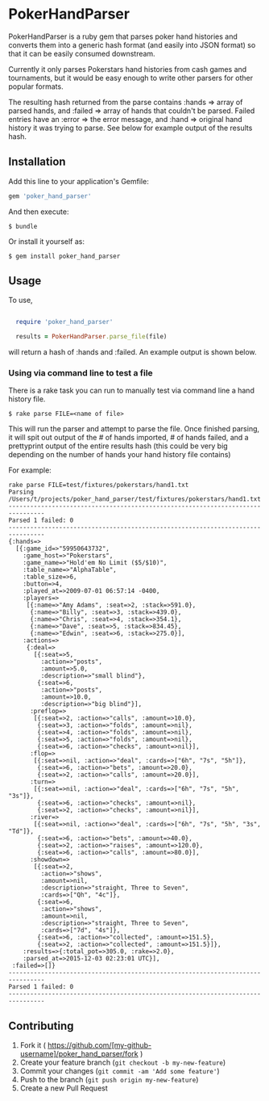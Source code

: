 # PokerHandParser

PokerHandParser is a ruby gem that parses poker hand histories and converts them into a generic hash format (and easily into JSON format) so that it can be easily consumed downstream.

Currently it only parses Pokerstars hand histories from cash games and tournaments, but it would be easy enough to write other parsers for other popular formats.

The resulting hash returned from the parse contains :hands => array of parsed hands, and :failed => array of hands that couldn't be parsed. Failed entries have an :error => the error message, and :hand => original hand history it was trying to parse. See below for example output of the results hash.


## Installation

Add this line to your application's Gemfile:

```ruby
gem 'poker_hand_parser'
```

And then execute:

    $ bundle

Or install it yourself as:

    $ gem install poker_hand_parser

## Usage

To use,

```ruby

  require 'poker_hand_parser'

  results = PokerHandParser.parse_file(file)
```

will return a hash of :hands and :failed. An example output is shown below.

### Using via command line to test a file

There is a rake task you can run to manually test via command line a hand history file.

    $ rake parse FILE=<name of file>

This will run the parser and attempt to parse the file. Once finished parsing, it will spit out output of the # of hands imported, # of hands failed, and a prettyprint output of the entire results hash (this could be very big depending on the number of hands your hand history file contains)

For example:

    rake parse FILE=test/fixtures/pokerstars/hand1.txt
    Parsing /Users/t/projects/poker_hand_parser/test/fixtures/pokerstars/hand1.txt
    --------------------------------------------------------------------------------
    Parsed 1 failed: 0
    --------------------------------------------------------------------------------
    {:hands=>
      [{:game_id=>"59950643732",
        :game_host=>"Pokerstars",
        :game_name=>"Hold'em No Limit ($5/$10)",
        :table_name=>"AlphaTable",
        :table_size=>6,
        :button=>4,
        :played_at=>2009-07-01 06:57:14 -0400,
        :players=>
         [{:name=>"Amy Adams", :seat=>2, :stack=>591.0},
          {:name=>"Billy", :seat=>3, :stack=>439.0},
          {:name=>"Chris", :seat=>4, :stack=>354.1},
          {:name=>"Dave", :seat=>5, :stack=>834.45},
          {:name=>"Edwin", :seat=>6, :stack=>275.0}],
        :actions=>
         {:deal=>
           [{:seat=>5,
             :action=>"posts",
             :amount=>5.0,
             :description=>"small blind"},
            {:seat=>6,
             :action=>"posts",
             :amount=>10.0,
             :description=>"big blind"}],
          :preflop=>
           [{:seat=>2, :action=>"calls", :amount=>10.0},
            {:seat=>3, :action=>"folds", :amount=>nil},
            {:seat=>4, :action=>"folds", :amount=>nil},
            {:seat=>5, :action=>"folds", :amount=>nil},
            {:seat=>6, :action=>"checks", :amount=>nil}],
          :flop=>
           [{:seat=>nil, :action=>"deal", :cards=>["6h", "7s", "5h"]},
            {:seat=>6, :action=>"bets", :amount=>20.0},
            {:seat=>2, :action=>"calls", :amount=>20.0}],
          :turn=>
           [{:seat=>nil, :action=>"deal", :cards=>["6h", "7s", "5h", "3s"]},
            {:seat=>6, :action=>"checks", :amount=>nil},
            {:seat=>2, :action=>"checks", :amount=>nil}],
          :river=>
           [{:seat=>nil, :action=>"deal", :cards=>["6h", "7s", "5h", "3s", "Td"]},
            {:seat=>6, :action=>"bets", :amount=>40.0},
            {:seat=>2, :action=>"raises", :amount=>120.0},
            {:seat=>6, :action=>"calls", :amount=>80.0}],
          :showdown=>
           [{:seat=>2,
             :action=>"shows",
             :amount=>nil,
             :description=>"straight, Three to Seven",
             :cards=>["Qh", "4c"]},
            {:seat=>6,
             :action=>"shows",
             :amount=>nil,
             :description=>"straight, Three to Seven",
             :cards=>["7d", "4s"]},
            {:seat=>6, :action=>"collected", :amount=>151.5},
            {:seat=>2, :action=>"collected", :amount=>151.5}]},
        :results=>{:total_pot=>305.0, :rake=>2.0},
        :parsed_at=>2015-12-03 02:23:01 UTC}],
     :failed=>[]}
    --------------------------------------------------------------------------------
    Parsed 1 failed: 0
    --------------------------------------------------------------------------------

## Contributing

1. Fork it ( https://github.com/[my-github-username]/poker_hand_parser/fork )
2. Create your feature branch (`git checkout -b my-new-feature`)
3. Commit your changes (`git commit -am 'Add some feature'`)
4. Push to the branch (`git push origin my-new-feature`)
5. Create a new Pull Request

